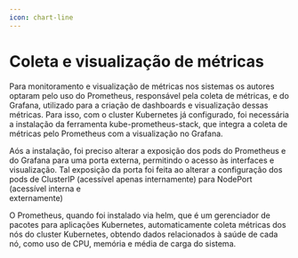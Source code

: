 ```yaml
---
icon: chart-line
---
```


# Coleta e visualização de métricas

Para monitoramento e visualização de métricas nos sistemas os autores optaram pelo uso do Prometheus, responsável pela coleta de métricas, e do Grafana, utilizado para a criação de dashboards e visualização dessas métricas. Para isso, com o cluster Kubernetes já configurado, foi necessária a instalação da ferramenta kube-prometheus-stack, que integra a coleta de métricas pelo Prometheus com a visualização no Grafana.

Aós a instalação, foi preciso alterar a exposição dos pods do Prometheus e do Grafana para uma porta externa, permitindo o acesso às interfaces e visualização. Tal exposição da porta foi feita ao alterar a configuração dos pods de ClusterIP (acessível apenas internamente) para NodePort (acessível interna e\
externamente)

O Prometheus, quando foi instalado via helm, que é um gerenciador de pacotes para aplicações Kubernetes, automaticamente coleta métricas dos nós do cluster Kubernetes, obtendo dados relacionados à saúde de cada nó, como uso de CPU, memória e média de carga do sistema.


